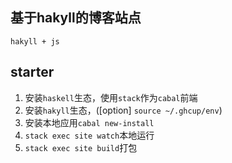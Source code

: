 ## 基于hakyll的博客站点

`hakyll + js`

## starter

1. 安装`haskell`生态，使用`stack`作为`cabal`前端
2. 安装`hakyll`生态，([option] `source ~/.ghcup/env`)
3. 安装本地应用`cabal new-install`
4. `stack exec site watch`本地运行
5. `stack exec site build`打包
